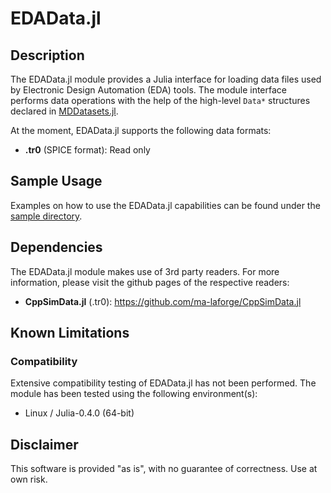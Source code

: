 # EDAData.jl

## Description

The EDAData.jl module provides a Julia interface for loading data files used by Electronic Design Automation (EDA) tools.  The module interface performs data operations with the help of the high-level `Data*` structures declared in [MDDatasets.jl](https://github.com/ma-laforge/MDDatasets.jl).


At the moment, EDAData.jl supports the following data formats:

 - **.tr0** (SPICE format): Read only

## Sample Usage

Examples on how to use the EDAData.jl capabilities can be found under the [sample directory](sample/).

## Dependencies

The EDAData.jl module makes use of 3rd party readers.  For more information, please visit the github pages of the respective readers:

 - **CppSimData.jl** (.tr0): <https://github.com/ma-laforge/CppSimData.jl>

## Known Limitations

### Compatibility

Extensive compatibility testing of EDAData.jl has not been performed.  The module has been tested using the following environment(s):

 - Linux / Julia-0.4.0 (64-bit)

## Disclaimer

This software is provided "as is", with no guarantee of correctness.  Use at own risk.
